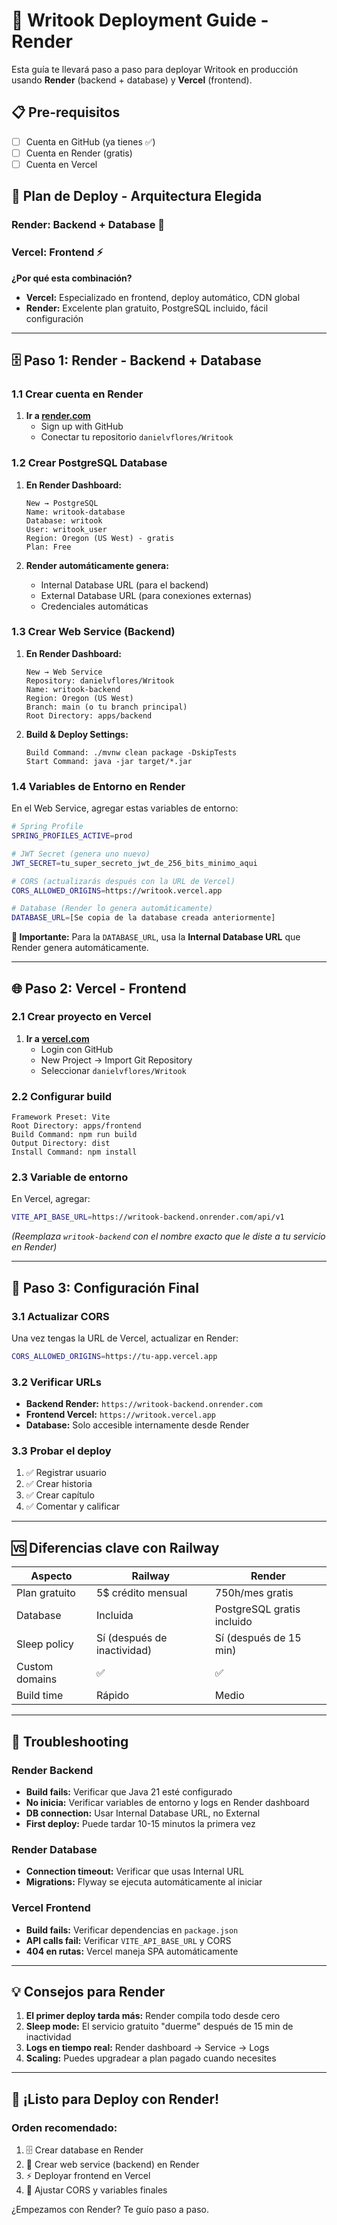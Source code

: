 # 🚀 Writook Deployment Guide - Render

Esta guía te llevará paso a paso para deployar Writook en producción usando **Render** (backend + database) y **Vercel** (frontend).

## 📋 Pre-requisitos

- [ ] Cuenta en GitHub (ya tienes ✅)
- [ ] Cuenta en Render (gratis)
- [ ] Cuenta en Vercel

## 🎯 Plan de Deploy - Arquitectura Elegida

### Render: Backend + Database 🎯
### Vercel: Frontend ⚡

**¿Por qué esta combinación?**
- **Vercel:** Especializado en frontend, deploy automático, CDN global
- **Render:** Excelente plan gratuito, PostgreSQL incluido, fácil configuración

---

## 🗄️ Paso 1: Render - Backend + Database

### 1.1 Crear cuenta en Render

1. **Ir a [render.com](https://render.com)**
   - Sign up with GitHub
   - Conectar tu repositorio `danielvflores/Writook`

### 1.2 Crear PostgreSQL Database

1. **En Render Dashboard:**
   ```
   New → PostgreSQL
   Name: writook-database
   Database: writook
   User: writook_user
   Region: Oregon (US West) - gratis
   Plan: Free
   ```

2. **Render automáticamente genera:**
   - Internal Database URL (para el backend)
   - External Database URL (para conexiones externas)
   - Credenciales automáticas

### 1.3 Crear Web Service (Backend)

1. **En Render Dashboard:**
   ```
   New → Web Service
   Repository: danielvflores/Writook
   Name: writook-backend
   Region: Oregon (US West)
   Branch: main (o tu branch principal)
   Root Directory: apps/backend
   ```

2. **Build & Deploy Settings:**
   ```
   Build Command: ./mvnw clean package -DskipTests
   Start Command: java -jar target/*.jar
   ```

### 1.4 Variables de Entorno en Render

En el Web Service, agregar estas variables de entorno:

```bash
# Spring Profile
SPRING_PROFILES_ACTIVE=prod

# JWT Secret (genera uno nuevo)
JWT_SECRET=tu_super_secreto_jwt_de_256_bits_minimo_aqui

# CORS (actualizarás después con la URL de Vercel)
CORS_ALLOWED_ORIGINS=https://writook.vercel.app

# Database (Render lo genera automáticamente)
DATABASE_URL=[Se copia de la database creada anteriormente]
```

**📝 Importante:** Para la `DATABASE_URL`, usa la **Internal Database URL** que Render genera automáticamente.

---

## 🌐 Paso 2: Vercel - Frontend

### 2.1 Crear proyecto en Vercel

1. **Ir a [vercel.com](https://vercel.com)**
   - Login con GitHub
   - New Project → Import Git Repository
   - Seleccionar `danielvflores/Writook`

### 2.2 Configurar build

```
Framework Preset: Vite
Root Directory: apps/frontend
Build Command: npm run build
Output Directory: dist
Install Command: npm install
```

### 2.3 Variable de entorno

En Vercel, agregar:

```bash
VITE_API_BASE_URL=https://writook-backend.onrender.com/api/v1
```

*(Reemplaza `writook-backend` con el nombre exacto que le diste a tu servicio en Render)*

---

## 🔧 Paso 3: Configuración Final

### 3.1 Actualizar CORS
Una vez tengas la URL de Vercel, actualizar en Render:
```bash
CORS_ALLOWED_ORIGINS=https://tu-app.vercel.app
```

### 3.2 Verificar URLs
- **Backend Render:** `https://writook-backend.onrender.com`
- **Frontend Vercel:** `https://writook.vercel.app`
- **Database:** Solo accesible internamente desde Render

### 3.3 Probar el deploy
1. ✅ Registrar usuario
2. ✅ Crear historia  
3. ✅ Crear capítulo
4. ✅ Comentar y calificar

---

## 🆚 Diferencias clave con Railway

| Aspecto | Railway | Render |
|---------|---------|--------|
| Plan gratuito | 5$ crédito mensual | 750h/mes gratis |
| Database | Incluida | PostgreSQL gratis incluido |
| Sleep policy | Sí (después de inactividad) | Sí (después de 15 min) |
| Custom domains | ✅ | ✅ |
| Build time | Rápido | Medio |

---

## 🐛 Troubleshooting

### Render Backend
- **Build fails:** Verificar que Java 21 esté configurado
- **No inicia:** Verificar variables de entorno y logs en Render dashboard
- **DB connection:** Usar Internal Database URL, no External
- **First deploy:** Puede tardar 10-15 minutos la primera vez

### Render Database
- **Connection timeout:** Verificar que usas Internal URL
- **Migrations:** Flyway se ejecuta automáticamente al iniciar

### Vercel Frontend  
- **Build fails:** Verificar dependencias en `package.json`
- **API calls fail:** Verificar `VITE_API_BASE_URL` y CORS
- **404 en rutas:** Vercel maneja SPA automáticamente

---

## 💡 Consejos para Render

1. **El primer deploy tarda más:** Render compila todo desde cero
2. **Sleep mode:** El servicio gratuito "duerme" después de 15 min de inactividad
3. **Logs en tiempo real:** Render dashboard → Service → Logs
4. **Scaling:** Puedes upgradear a plan pagado cuando necesites

---

## 🎉 ¡Listo para Deploy con Render!

### Orden recomendado:
1. 🗄️ Crear database en Render
2. 🚀 Crear web service (backend) en Render
3. ⚡ Deployar frontend en Vercel
4. 🔧 Ajustar CORS y variables finales

¿Empezamos con Render? Te guío paso a paso.